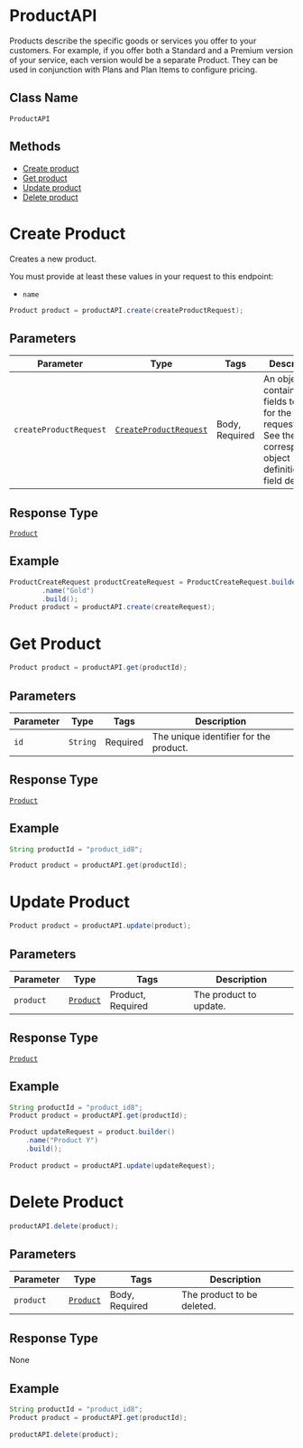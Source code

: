 # ProductAPI

Products describe the specific goods or services you offer to your customers. For example, if you offer both a Standard and a Premium version of your service, each version would be a separate Product. They can be used in conjunction with Plans and Plan Items to configure pricing.



## Class Name

`ProductAPI`

## Methods

* [Create product](/doc/product.md#create-product)
* [Get product](/doc/product.md#get-product)
* [Update product](/doc/product.md#update-product)
* [Delete product](/doc/product.md#delete-product)



# Create Product

Creates a new product.

You must provide at least these values in your request to this endpoint:

- `name`


```java
Product product = productAPI.create(createProductRequest);
```

## Parameters

| Parameter | Type | Tags | Description |
|  --- | --- | --- | --- |
| `createProductRequest` | [`CreateProductRequest`](/doc/models/create-product-request.md) | Body, Required | An object containing the fields to POST for the request.<br>See the corresponding object definition for field details. |

## Response Type

[`Product`](/doc/models/product.md)

## Example

```java
ProductCreateRequest productCreateRequest = ProductCreateRequest.builder()
        .name("Gold")
        .build();
Product product = productAPI.create(createRequest);
```

# Get Product

```java
Product product = productAPI.get(productId);
```

## Parameters

| Parameter | Type | Tags | Description |
|  --- | --- | --- | --- |
| `id` | `String` | Required | The unique identifier for the product. |


## Response Type

[`Product`](/doc/models/product.md)


## Example 

```java
String productId = "product_id8";

Product product = productAPI.get(productId);
```


# Update Product

```java
Product product = productAPI.update(product);
```


## Parameters

| Parameter | Type | Tags | Description |
|  --- | --- | --- | --- |
| `product` | [`Product`](/doc/models/product.md) | Product, Required | The product to update. |


## Response Type

[`Product`](/doc/models/product.md)


## Example 

```java
String productId = "product_id8";
Product product = productAPI.get(productId);

Product updateRequest = product.builder()
    .name("Product Y")
    .build();
    
Product product = productAPI.update(updateRequest);
```


# Delete Product

```java
productAPI.delete(product);
```


## Parameters

| Parameter | Type | Tags | Description |
|  --- | --- | --- | --- |
| `product` | [`Product`](/doc/models/product.md) | Body, Required | The product to be deleted. |


## Response Type
None


## Example 

```java
String productId = "product_id8";
Product product = productAPI.get(productId);
   
productAPI.delete(product);
```





